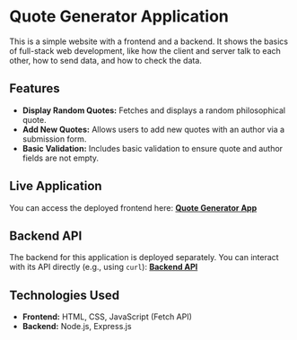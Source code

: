# Quote Generator Application

This is a simple website with a frontend and a backend. It shows the basics of full-stack web development, like how the client and server talk to each other, how to send data, and how to check the data.

## Features

-   **Display Random Quotes:** Fetches and displays a random philosophical quote.
-   **Add New Quotes:** Allows users to add new quotes with an author via a submission form.
-   **Basic Validation:** Includes basic validation to ensure quote and author fields are not empty.

## Live Application

You can access the deployed frontend here:
**[Quote Generator App](https://afatmaa-quote-generator-frontend.hosting.codeyourfuture.io/)**

## Backend API

The backend for this application is deployed separately. You can interact with its API directly (e.g., using `curl`):
**[Backend API](https://afatmaa-quote-generator-backend.hosting.codeyourfuture.io/)**

## Technologies Used

-   **Frontend:** HTML, CSS, JavaScript (Fetch API)
-   **Backend:** Node.js, Express.js
